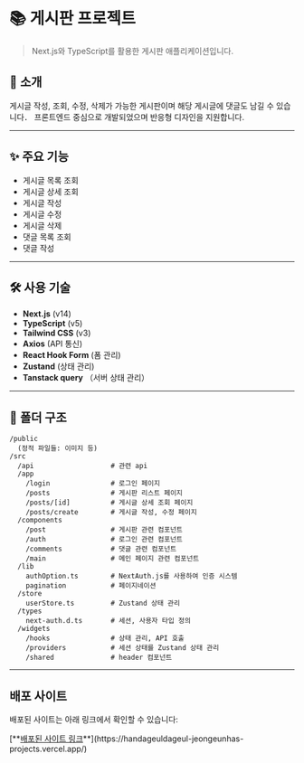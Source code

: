 # 📚 게시판 프로젝트

> Next.js와 TypeScript를 활용한 게시판 애플리케이션입니다.



## 📌 소개

게시글 작성, 조회, 수정, 삭제가 가능한 게시판이며 해당 게시글에 댓글도 남길 수 있습니다．
프론트엔드 중심으로 개발되었으며 반응형 디자인을 지원합니다.

---

## ✨ 주요 기능

- 게시글 목록 조회
- 게시글 상세 조회
- 게시글 작성
- 게시글 수정
- 게시글 삭제
- 댓글 목록 조회
- 댓글 작성

---

## 🛠 사용 기술

- **Next.js** (v14)
- **TypeScript** (v5)
- **Tailwind CSS** (v3)
- **Axios** (API 통신)
- **React Hook Form** (폼 관리)
- **Zustand** (상태 관리)
- **Tanstack query** （서버 상태 관리）
  
---
## 📁 폴더 구조

```plaintext
/public
  (정적 파일들: 이미지 등)
/src
  /api                   # 관련 api
  /app
    /login               # 로그인 페이지
    /posts               # 게시판 리스트 페이지
    /posts/[id]          # 게시글 상세 조회 페이지
    /posts/create        # 게시글 작성, 수정 페이지
  /components
    /post                # 게시판 관련 컴포넌트
    /auth                # 로그인 관련 컴포넌트
    /comments            # 댓글 관련 컴포넌트
    /main                # 메인 페이지 관련 컴포넌트
  /lib
    authOption.ts        # NextAuth.js를 사용하여 인증 시스템
    pagination           # 페이지네이션
  /store
    userStore.ts         # Zustand 상태 관리
  /types
    next-auth.d.ts       # 세션, 사용자 타입 정의
  /widgets
    /hooks               # 상태 관리, API 호출
    /providers           # 세션 상태를 Zustand 상태 관리
    /shared              # header 컴포넌트
```
---
## 배포 사이트

배포된 사이트는 아래 링크에서 확인할 수 있습니다:

[**[배포된 사이트 링크]([https://your-deployed-site.com](https://handageuldageul-jeongeunhas-projects.vercel.app/))**](https://handageuldageul-jeongeunhas-projects.vercel.app/)
